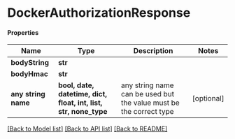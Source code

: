 # DockerAuthorizationResponse

#### Properties
Name | Type | Description | Notes
------------ | ------------- | ------------- | -------------
**bodyString** | **str** |  | 
**bodyHmac** | **str** |  | 
**any string name** | **bool, date, datetime, dict, float, int, list, str, none_type** | any string name can be used but the value must be the correct type | [optional]

[[Back to Model list]](../README.md#documentation-for-models) [[Back to API list]](../README.md#documentation-for-api-endpoints) [[Back to README]](../README.md)

